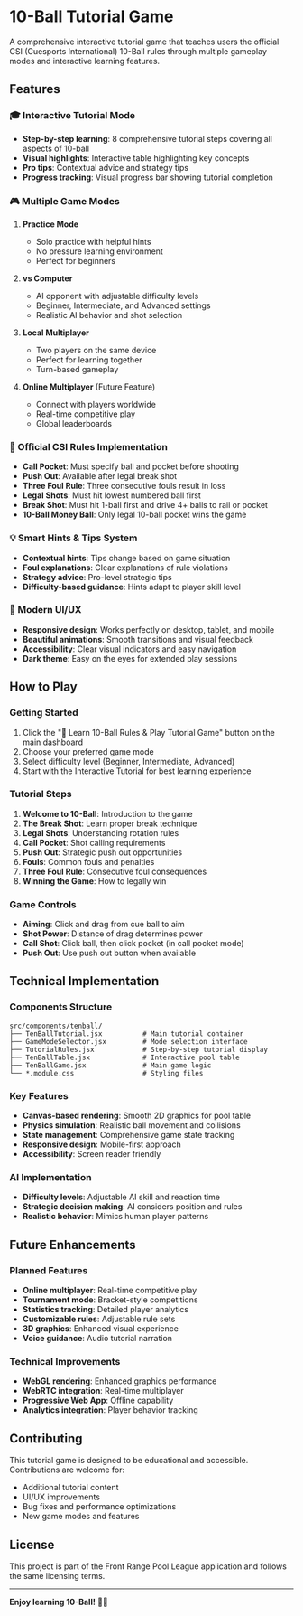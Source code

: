 # 10-Ball Tutorial Game

A comprehensive interactive tutorial game that teaches users the official CSI (Cuesports International) 10-Ball rules through multiple gameplay modes and interactive learning features.

## Features

### 🎓 Interactive Tutorial Mode
- **Step-by-step learning**: 8 comprehensive tutorial steps covering all aspects of 10-ball
- **Visual highlights**: Interactive table highlighting key concepts
- **Pro tips**: Contextual advice and strategy tips
- **Progress tracking**: Visual progress bar showing tutorial completion

### 🎮 Multiple Game Modes

1. **Practice Mode**
   - Solo practice with helpful hints
   - No pressure learning environment
   - Perfect for beginners

2. **vs Computer**
   - AI opponent with adjustable difficulty levels
   - Beginner, Intermediate, and Advanced settings
   - Realistic AI behavior and shot selection

3. **Local Multiplayer**
   - Two players on the same device
   - Perfect for learning together
   - Turn-based gameplay

4. **Online Multiplayer** (Future Feature)
   - Connect with players worldwide
   - Real-time competitive play
   - Global leaderboards

### 🎯 Official CSI Rules Implementation

- **Call Pocket**: Must specify ball and pocket before shooting
- **Push Out**: Available after legal break shot
- **Three Foul Rule**: Three consecutive fouls result in loss
- **Legal Shots**: Must hit lowest numbered ball first
- **Break Shot**: Must hit 1-ball first and drive 4+ balls to rail or pocket
- **10-Ball Money Ball**: Only legal 10-ball pocket wins the game

### 💡 Smart Hints & Tips System

- **Contextual hints**: Tips change based on game situation
- **Foul explanations**: Clear explanations of rule violations
- **Strategy advice**: Pro-level strategic tips
- **Difficulty-based guidance**: Hints adapt to player skill level

### 🎨 Modern UI/UX

- **Responsive design**: Works perfectly on desktop, tablet, and mobile
- **Beautiful animations**: Smooth transitions and visual feedback
- **Accessibility**: Clear visual indicators and easy navigation
- **Dark theme**: Easy on the eyes for extended play sessions

## How to Play

### Getting Started
1. Click the "🎱 Learn 10-Ball Rules & Play Tutorial Game" button on the main dashboard
2. Choose your preferred game mode
3. Select difficulty level (Beginner, Intermediate, Advanced)
4. Start with the Interactive Tutorial for best learning experience

### Tutorial Steps
1. **Welcome to 10-Ball**: Introduction to the game
2. **The Break Shot**: Learn proper break technique
3. **Legal Shots**: Understanding rotation rules
4. **Call Pocket**: Shot calling requirements
5. **Push Out**: Strategic push out opportunities
6. **Fouls**: Common fouls and penalties
7. **Three Foul Rule**: Consecutive foul consequences
8. **Winning the Game**: How to legally win

### Game Controls
- **Aiming**: Click and drag from cue ball to aim
- **Shot Power**: Distance of drag determines power
- **Call Shot**: Click ball, then click pocket (in call pocket mode)
- **Push Out**: Use push out button when available

## Technical Implementation

### Components Structure
```
src/components/tenball/
├── TenBallTutorial.jsx          # Main tutorial container
├── GameModeSelector.jsx         # Mode selection interface
├── TutorialRules.jsx            # Step-by-step tutorial display
├── TenBallTable.jsx             # Interactive pool table
├── TenBallGame.jsx              # Main game logic
└── *.module.css                 # Styling files
```

### Key Features
- **Canvas-based rendering**: Smooth 2D graphics for pool table
- **Physics simulation**: Realistic ball movement and collisions
- **State management**: Comprehensive game state tracking
- **Responsive design**: Mobile-first approach
- **Accessibility**: Screen reader friendly

### AI Implementation
- **Difficulty levels**: Adjustable AI skill and reaction time
- **Strategic decision making**: AI considers position and rules
- **Realistic behavior**: Mimics human player patterns

## Future Enhancements

### Planned Features
- **Online multiplayer**: Real-time competitive play
- **Tournament mode**: Bracket-style competitions
- **Statistics tracking**: Detailed player analytics
- **Customizable rules**: Adjustable rule sets
- **3D graphics**: Enhanced visual experience
- **Voice guidance**: Audio tutorial narration

### Technical Improvements
- **WebGL rendering**: Enhanced graphics performance
- **WebRTC integration**: Real-time multiplayer
- **Progressive Web App**: Offline capability
- **Analytics integration**: Player behavior tracking

## Contributing

This tutorial game is designed to be educational and accessible. Contributions are welcome for:
- Additional tutorial content
- UI/UX improvements
- Bug fixes and performance optimizations
- New game modes and features

## License

This project is part of the Front Range Pool League application and follows the same licensing terms.

---

**Enjoy learning 10-Ball!** 🎱✨ 